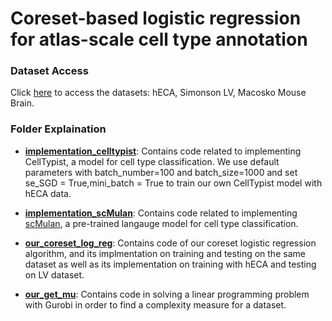 # Coreset-based logistic regression for atlas-scale cell type annotation

### Dataset Access
Click [here](https://drive.google.com/drive/folders/1mj5txQ_L_9jYs397UxSTcA4L_7xPyaBG?usp=share_link) to access the datasets: hECA, Simonson LV, Macosko Mouse Brain.

### Folder Explaination
- [**implementation_celltypist**](implementation_celltypist): Contains code related to implementing CellTypist, a model for cell type classification. We use default parameters with batch_number=100 and batch_size=1000 and set se_SGD = True,mini_batch = True to train our own CellTypist model with hECA data. 

- [**implementation_scMulan**](implementation_scMulan): Contains code related to implementing [scMulan](https://github.com/SuperBianC/scMulan), a pre-trained langauge model for cell type classification.

- [**our_coreset_log_reg**](our_coreset_log_reg): Contains code of our coreset logistic regression algorithm, and its implmentation on training and testing on the same dataset as well as its implementation on training with hECA and testing on LV dataset.

- [**our_get_mu**](our_get_mu): Contains code in solving a linear programming problem with Gurobi in order to find a complexity measure for a dataset.
